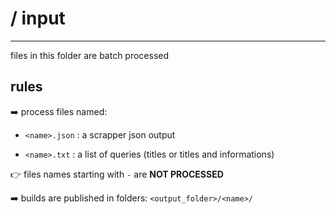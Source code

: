 ﻿# / input

___

files in this folder are batch processed

## rules

:arrow_right: process files named:

- `<name>.json` : a scrapper json output

- `<name>.txt` : a list of queries (titles or titles and informations)

:point_right: files names starting with `-` are **NOT PROCESSED**

:arrow_right: builds are published in folders: `<output_folder>/<name>/`
